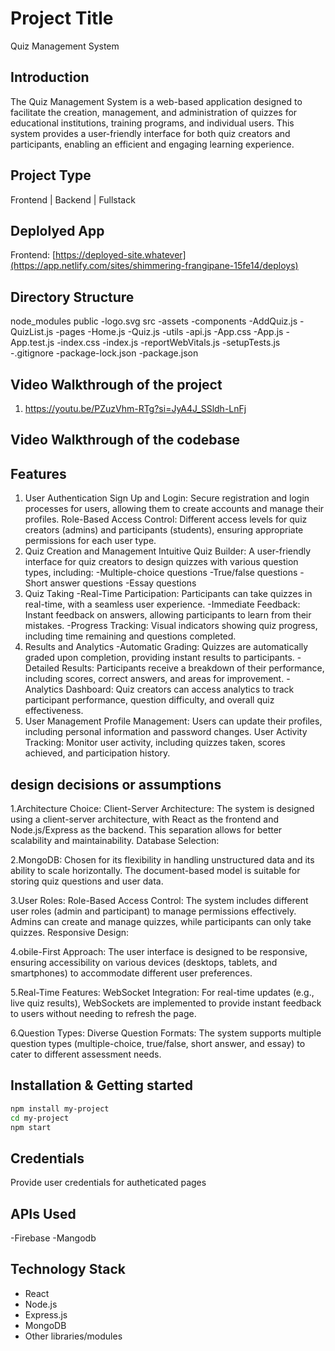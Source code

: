 # Project Title
Quiz Management System

## Introduction
The Quiz Management System is a web-based application designed to facilitate the creation, management, and administration of quizzes for educational institutions, training programs, and individual users. This system provides a user-friendly interface for both quiz creators and participants, enabling an efficient and engaging learning experience.

## Project Type
Frontend | Backend | Fullstack

## Deplolyed App
Frontend: [https://deployed-site.whatever](https://app.netlify.com/sites/shimmering-frangipane-15fe14/deploys)

## Directory Structure
node_modules
public
  -logo.svg
src
  -assets
    -components
      -AddQuiz.js
      -QuizList.js
    -pages
      -Home.js
      -Quiz.js
    -utils
      -api.js
  -App.css
  -App.js
  -App.test.js
  -index.css
  -index.js
  -reportWebVitals.js
  -setupTests.js
-.gitignore
-package-lock.json
-package.json

## Video Walkthrough of the project
1. https://youtu.be/PZuzVhm-RTg?si=JyA4J_SSldh-LnFj

## Video Walkthrough of the codebase

## Features
1. User Authentication
    Sign Up and Login: Secure registration and login processes for users, allowing them to create accounts and manage their profiles.
    Role-Based Access Control: Different access levels for quiz creators (admins) and participants (students), ensuring appropriate permissions for each user type.
2. Quiz Creation and Management
    Intuitive Quiz Builder: A user-friendly interface for quiz creators to design quizzes with various question types, including:
    -Multiple-choice questions
    -True/false questions
    -Short answer questions
    -Essay questions
3. Quiz Taking
    -Real-Time Participation: Participants can take quizzes in real-time, with a seamless user experience.
    -Immediate Feedback: Instant feedback on answers, allowing participants to learn from their mistakes.
    -Progress Tracking: Visual indicators showing quiz progress, including time remaining and questions completed.
4. Results and Analytics
    -Automatic Grading: Quizzes are automatically graded upon completion, providing instant results to participants.
    -Detailed Results: Participants receive a breakdown of their performance, including scores, correct answers, and areas for improvement.
    -Analytics Dashboard: Quiz creators can access analytics to track participant performance, question difficulty, and overall quiz effectiveness.
5. User Management
    Profile Management: Users can update their profiles, including personal information and password changes.
    User Activity Tracking: Monitor user activity, including quizzes taken, scores achieved, and participation history.

## design decisions or assumptions
1.Architecture Choice:
  Client-Server Architecture: The system is designed using a client-server architecture, with React as the frontend and Node.js/Express as the backend. This separation      allows for better scalability and maintainability.
  Database Selection:

2.MongoDB: 
  Chosen for its flexibility in handling unstructured data and its ability to scale horizontally. The document-based model is suitable for storing quiz questions and user   data.
  
3.User Roles:
  Role-Based Access Control: The system includes different user roles (admin and participant) to manage permissions effectively. Admins can create and manage quizzes, 
  while participants can only take quizzes.
  Responsive Design:

4.obile-First Approach: 
  The user interface is designed to be responsive, ensuring accessibility on various devices (desktops, tablets, and smartphones) to accommodate different user   preferences.
  
5.Real-Time Features:
  WebSocket Integration: For real-time updates (e.g., live quiz results), WebSockets are implemented to provide instant feedback to users without needing to refresh the     page.
  
6.Question Types:
  Diverse Question Formats: The system supports multiple question types (multiple-choice, true/false, short answer, and essay) to cater to different assessment needs.
  
## Installation & Getting started

```bash
npm install my-project
cd my-project
npm start
```

## Credentials
Provide user credentials for autheticated pages

## APIs Used
-Firebase
-Mangodb



## Technology Stack
- React
- Node.js
- Express.js
- MongoDB
- Other libraries/modules
